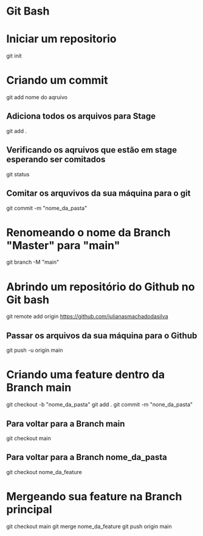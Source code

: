 # Git Bash

# Iniciar um repositorio 
git init

# Criando um commit
git add nome do aqruivo

## Adiciona todos os arquivos para Stage
git add .

## Verificando os aqruivos que estão em stage esperando ser comitados
git status

## Comitar os arquvivos da sua máquina para o git
git commit -m "nome_da_pasta"

# Renomeando o nome da Branch "Master" para "main"
git branch -M "main"

# Abrindo um repositório do Github no Git bash
git remote add origin https://github.com/julianasmachadodasilva

## Passar os arquivos da sua máquina para o Github
git push -u origin main

# Criando uma feature dentro da Branch main
git checkout -b "nome_da_pasta"
git add .
git commit -m "none_da_pasta"

## Para voltar para a Branch main
git checkout main

## Para voltar para a Branch nome_da_pasta
git checkout nome_da_feature

# Mergeando sua feature na Branch principal
git checkout main
git merge nome_da_feature
git push origin main 






